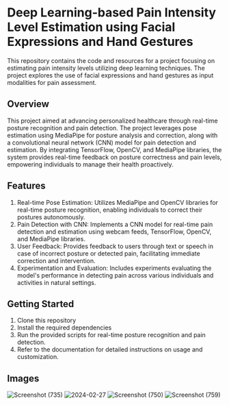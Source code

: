 # Deep Learning-based Pain Intensity Level Estimation using Facial Expressions and Hand Gestures
This repository contains the code and resources for a project focusing on estimating pain intensity levels utilizing deep learning techniques. The project explores the use of facial expressions and hand gestures as input modalities for pain assessment.

## Overview
This project aimed at advancing personalized healthcare through real-time posture recognition and pain detection. The project leverages pose estimation using MediaPipe for posture analysis and correction, along with a convolutional neural network (CNN) model for pain detection and estimation. By integrating TensorFlow, OpenCV, and MediaPipe libraries, the system provides real-time feedback on posture correctness and pain levels, empowering individuals to manage their health proactively.

## Features
1. Real-time Pose Estimation: Utilizes MediaPipe and OpenCV libraries for real-time posture recognition, enabling individuals to correct their postures autonomously.
2. Pain Detection with CNN: Implements a CNN model for real-time pain detection and estimation using webcam feeds, TensorFlow, OpenCV, and MediaPipe libraries.
3. User Feedback: Provides feedback to users through text or speech in case of incorrect posture or detected pain, facilitating immediate correction and intervention.
4. Experimentation and Evaluation: Includes experiments evaluating the model's performance in detecting pain across various individuals and activities in natural settings.

## Getting Started
1. Clone this repository 
2. Install the required dependencies 
3. Run the provided scripts for real-time posture recognition and pain detection.
4. Refer to the documentation for detailed instructions on usage and customization.

## Images
![Screenshot (735)](https://github.com/nikitansg/-Deep-Learning-based-Pain-Intensity-Level-Estimation-using-Facial-Expressions-and-Hand-Gestures/assets/138892560/5d826244-6882-4740-bb4a-f0a915c1da02)
![2024-02-27](https://github.com/nikitansg/-Deep-Learning-based-Pain-Intensity-Level-Estimation-using-Facial-Expressions-and-Hand-Gestures/assets/138892560/f10cc8d5-72f2-4da8-9c74-b0db456068ca)
![Screenshot (750)](https://github.com/nikitansg/-Deep-Learning-based-Pain-Intensity-Level-Estimation-using-Facial-Expressions-and-Hand-Gestures/assets/138892560/d643bebc-3794-41d0-91c5-3a2eb043b201)
![Screenshot (759)](https://github.com/nikitansg/-Deep-Learning-based-Pain-Intensity-Level-Estimation-using-Facial-Expressions-and-Hand-Gestures/assets/138892560/b2c5d714-3d77-413c-8d3f-d1795901b28d)
